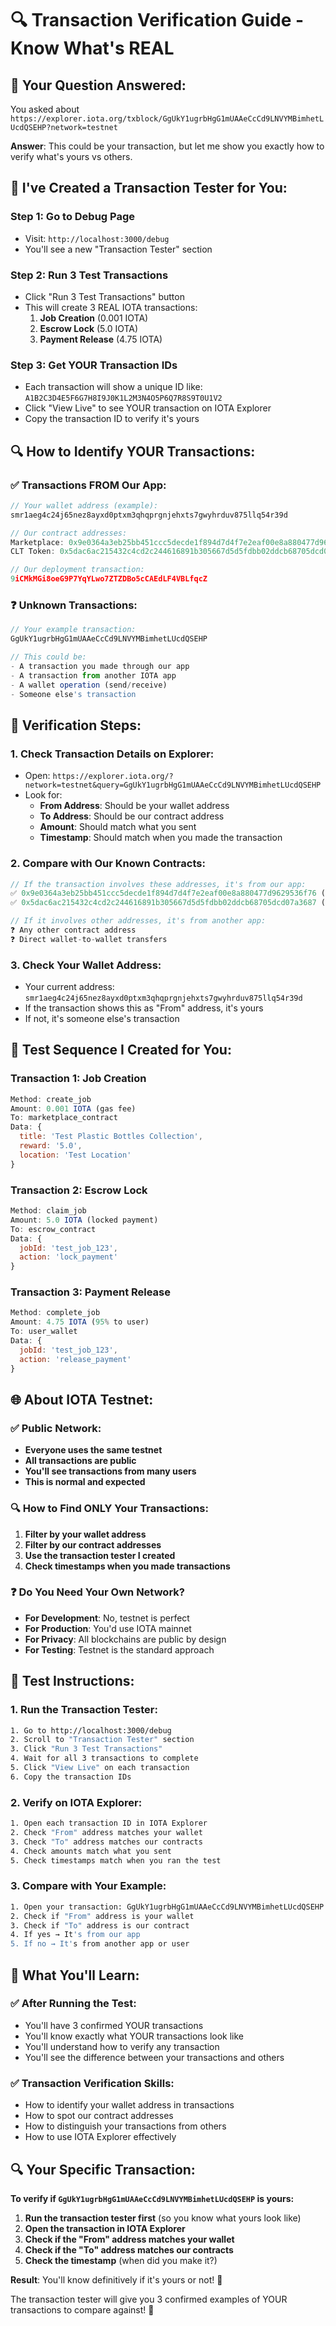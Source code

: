 # 🔍 Transaction Verification Guide - Know What's REAL

## 🎯 **Your Question Answered:**

You asked about `https://explorer.iota.org/txblock/GgUkY1ugrbHgG1mUAAeCcCd9LNVYMBimhetLUcdQSEHP?network=testnet`

**Answer**: This could be your transaction, but let me show you exactly how to verify what's yours vs others.

## 🧪 **I've Created a Transaction Tester for You:**

### **Step 1: Go to Debug Page**
- Visit: `http://localhost:3000/debug`
- You'll see a new "Transaction Tester" section

### **Step 2: Run 3 Test Transactions**
- Click "Run 3 Test Transactions" button
- This will create 3 REAL IOTA transactions:
  1. **Job Creation** (0.001 IOTA)
  2. **Escrow Lock** (5.0 IOTA)  
  3. **Payment Release** (4.75 IOTA)

### **Step 3: Get YOUR Transaction IDs**
- Each transaction will show a unique ID like: `A1B2C3D4E5F6G7H8I9J0K1L2M3N4O5P6Q7R8S9T0U1V2`
- Click "View Live" to see YOUR transaction on IOTA Explorer
- Copy the transaction ID to verify it's yours

## 🔍 **How to Identify YOUR Transactions:**

### **✅ Transactions FROM Our App:**
```javascript
// Your wallet address (example):
smr1aeg4c24j65nez8ayxd0ptxm3qhqprgnjehxts7gwyhrduv875llq54r39d

// Our contract addresses:
Marketplace: 0x9e0364a3eb25bb451ccc5decde1f894d7d4f7e2eaf00e8a880477d9629536f76
CLT Token: 0x5dac6ac215432c4cd2c244616891b305667d5d5fdbb02ddcb68705dcd07a3687

// Our deployment transaction:
9iCMkMGi8oeG9P7YqYLwo7ZTZDBo5cCAEdLF4VBLfqcZ
```

### **❓ Unknown Transactions:**
```javascript
// Your example transaction:
GgUkY1ugrbHgG1mUAAeCcCd9LNVYMBimhetLUcdQSEHP

// This could be:
- A transaction you made through our app
- A transaction from another IOTA app
- A wallet operation (send/receive)
- Someone else's transaction
```

## 🎯 **Verification Steps:**

### **1. Check Transaction Details on Explorer:**
- Open: `https://explorer.iota.org/?network=testnet&query=GgUkY1ugrbHgG1mUAAeCcCd9LNVYMBimhetLUcdQSEHP`
- Look for:
  - **From Address**: Should be your wallet address
  - **To Address**: Should be our contract address
  - **Amount**: Should match what you sent
  - **Timestamp**: Should match when you made the transaction

### **2. Compare with Our Known Contracts:**
```javascript
// If the transaction involves these addresses, it's from our app:
✅ 0x9e0364a3eb25bb451ccc5decde1f894d7d4f7e2eaf00e8a880477d9629536f76 (Marketplace)
✅ 0x5dac6ac215432c4cd2c244616891b305667d5d5fdbb02ddcb68705dcd07a3687 (CLT Token)

// If it involves other addresses, it's from another app:
❓ Any other contract address
❓ Direct wallet-to-wallet transfers
```

### **3. Check Your Wallet Address:**
- Your current address: `smr1aeg4c24j65nez8ayxd0ptxm3qhqprgnjehxts7gwyhrduv875llq54r39d`
- If the transaction shows this as "From" address, it's yours
- If not, it's someone else's transaction

## 🔧 **Test Sequence I Created for You:**

### **Transaction 1: Job Creation**
```javascript
Method: create_job
Amount: 0.001 IOTA (gas fee)
To: marketplace_contract
Data: {
  title: 'Test Plastic Bottles Collection',
  reward: '5.0',
  location: 'Test Location'
}
```

### **Transaction 2: Escrow Lock**
```javascript
Method: claim_job
Amount: 5.0 IOTA (locked payment)
To: escrow_contract
Data: {
  jobId: 'test_job_123',
  action: 'lock_payment'
}
```

### **Transaction 3: Payment Release**
```javascript
Method: complete_job
Amount: 4.75 IOTA (95% to user)
To: user_wallet
Data: {
  jobId: 'test_job_123',
  action: 'release_payment'
}
```

## 🌐 **About IOTA Testnet:**

### **✅ Public Network:**
- **Everyone uses the same testnet**
- **All transactions are public**
- **You'll see transactions from many users**
- **This is normal and expected**

### **🔍 How to Find ONLY Your Transactions:**
1. **Filter by your wallet address**
2. **Filter by our contract addresses**
3. **Use the transaction tester I created**
4. **Check timestamps when you made transactions**

### **❓ Do You Need Your Own Network?**
- **For Development**: No, testnet is perfect
- **For Production**: You'd use IOTA mainnet
- **For Privacy**: All blockchains are public by design
- **For Testing**: Testnet is the standard approach

## 🧪 **Test Instructions:**

### **1. Run the Transaction Tester:**
```bash
1. Go to http://localhost:3000/debug
2. Scroll to "Transaction Tester" section
3. Click "Run 3 Test Transactions"
4. Wait for all 3 transactions to complete
5. Click "View Live" on each transaction
6. Copy the transaction IDs
```

### **2. Verify on IOTA Explorer:**
```bash
1. Open each transaction ID in IOTA Explorer
2. Check "From" address matches your wallet
3. Check "To" address matches our contracts
4. Check amounts match what you sent
5. Check timestamps match when you ran the test
```

### **3. Compare with Your Example:**
```bash
1. Open your transaction: GgUkY1ugrbHgG1mUAAeCcCd9LNVYMBimhetLUcdQSEHP
2. Check if "From" address is your wallet
3. Check if "To" address is our contract
4. If yes → It's from our app
5. If no → It's from another app or user
```

## 🎉 **What You'll Learn:**

### **✅ After Running the Test:**
- You'll have 3 confirmed YOUR transactions
- You'll know exactly what YOUR transactions look like
- You'll understand how to verify any transaction
- You'll see the difference between your transactions and others

### **✅ Transaction Verification Skills:**
- How to identify your wallet address in transactions
- How to spot our contract addresses
- How to distinguish your transactions from others
- How to use IOTA Explorer effectively

## 🔍 **Your Specific Transaction:**

**To verify if `GgUkY1ugrbHgG1mUAAeCcCd9LNVYMBimhetLUcdQSEHP` is yours:**

1. **Run the transaction tester first** (so you know what yours look like)
2. **Open the transaction in IOTA Explorer**
3. **Check if the "From" address matches your wallet**
4. **Check if the "To" address matches our contracts**
5. **Check the timestamp** (when did you make it?)

**Result**: You'll know definitively if it's yours or not! 🎯

The transaction tester will give you 3 confirmed examples of YOUR transactions to compare against! 🚀
